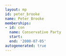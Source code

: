 ```yaml
---
layout: mp
id: peter_brooke
name: Peter Brooke
memberships:
- id: con
  name: Conservative Party
  start: 
  end: '2000-07-05'
autogenerated: true
---
```

